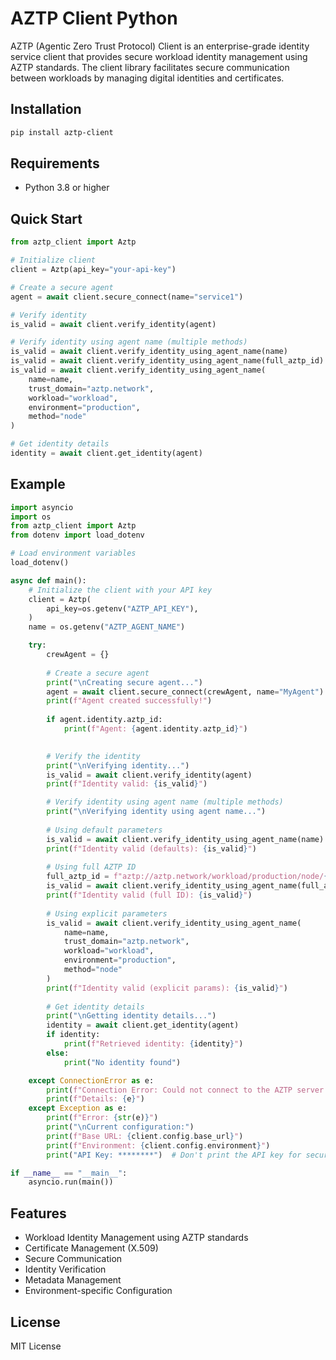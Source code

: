 # AZTP Client Python

AZTP (Agentic Zero Trust Protocol) Client is an enterprise-grade identity service client that provides secure workload identity management using AZTP standards. The client library facilitates secure communication between workloads by managing digital identities and certificates.

## Installation

```bash
pip install aztp-client
```

## Requirements

- Python 3.8 or higher

## Quick Start

```python
from aztp_client import Aztp

# Initialize client
client = Aztp(api_key="your-api-key")

# Create a secure agent
agent = await client.secure_connect(name="service1")

# Verify identity
is_valid = await client.verify_identity(agent)

# Verify identity using agent name (multiple methods)
is_valid = await client.verify_identity_using_agent_name(name)
is_valid = await client.verify_identity_using_agent_name(full_aztp_id)
is_valid = await client.verify_identity_using_agent_name(
    name=name,
    trust_domain="aztp.network",
    workload="workload",
    environment="production",
    method="node"
)

# Get identity details
identity = await client.get_identity(agent)
```
## Example

```python
import asyncio
import os
from aztp_client import Aztp
from dotenv import load_dotenv

# Load environment variables
load_dotenv()

async def main():
    # Initialize the client with your API key
    client = Aztp(
        api_key=os.getenv("AZTP_API_KEY"),
    )
    name = os.getenv("AZTP_AGENT_NAME")

    try:
        crewAgent = {}
        
        # Create a secure agent
        print("\nCreating secure agent...")
        agent = await client.secure_connect(crewAgent, name="MyAgent") # you may edit the name to your liking
        print(f"Agent created successfully!")
        
        if agent.identity.aztp_id:
            print(f"Agent: {agent.identity.aztp_id}")

        
        # Verify the identity
        print("\nVerifying identity...")
        is_valid = await client.verify_identity(agent)
        print(f"Identity valid: {is_valid}")

        # Verify identity using agent name (multiple methods)
        print("\nVerifying identity using agent name...")
        
        # Using default parameters
        is_valid = await client.verify_identity_using_agent_name(name)
        print(f"Identity valid (defaults): {is_valid}")
        
        # Using full AZTP ID
        full_aztp_id = f"aztp://aztp.network/workload/production/node/{name}"
        is_valid = await client.verify_identity_using_agent_name(full_aztp_id)
        print(f"Identity valid (full ID): {is_valid}")
        
        # Using explicit parameters
        is_valid = await client.verify_identity_using_agent_name(
            name=name,
            trust_domain="aztp.network",
            workload="workload",
            environment="production",
            method="node"
        )
        print(f"Identity valid (explicit params): {is_valid}")
        
        # Get identity details
        print("\nGetting identity details...")
        identity = await client.get_identity(agent)
        if identity:
            print(f"Retrieved identity: {identity}")
        else:
            print("No identity found") 

    except ConnectionError as e:
        print(f"Connection Error: Could not connect to the AZTP server. Please check your connection and server URL.")
        print(f"Details: {e}")
    except Exception as e:
        print(f"Error: {str(e)}")
        print("\nCurrent configuration:")
        print(f"Base URL: {client.config.base_url}")
        print(f"Environment: {client.config.environment}")
        print("API Key: ********")  # Don't print the API key for security

if __name__ == "__main__":
    asyncio.run(main())
```

## Features

- Workload Identity Management using AZTP standards
- Certificate Management (X.509)
- Secure Communication
- Identity Verification
- Metadata Management
- Environment-specific Configuration

## License

MIT License 